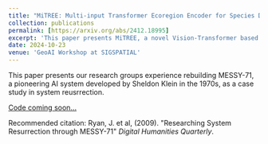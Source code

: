 ```yaml
---
title: "MiTREE: Multi-input Transformer Ecoregion Encoder for Species Distribution Modelling"
collection: publications
permalink: [https://arxiv.org/abs/2412.18995]
excerpt: 'This paper presents MiTREE, a novel Vision-Transformer based model, designed to improve species distribution modeling by integrating spatial cross-modal relationships, location, and ecological context. '
date: 2024-10-23
venue: 'GeoAI Workshop at SIGSPATIAL'
---
```

This paper presents our research groups experience rebuilding MESSY-71, a pioneering AI system developed by Sheldon Klein in the 1970s, as a case study in system reusrrection.

[Code coming soon...]()

Recommended citation: Ryan, J. et al, (2009). "Researching System Resurrection through MESSY-71" <i>Digital Humanities Quarterly</i>. 
